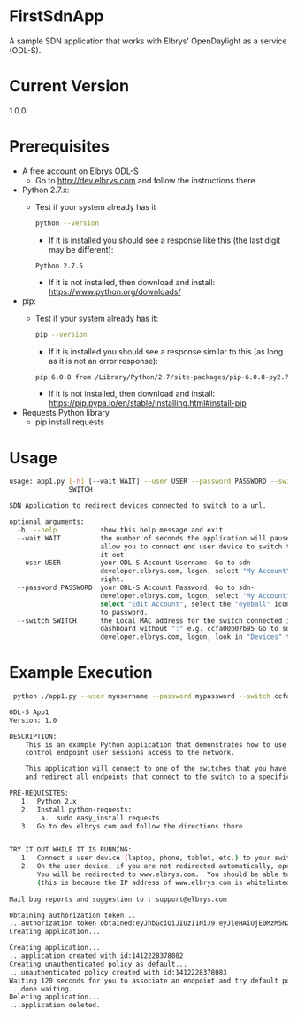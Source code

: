 # FirstSdnApp
A sample SDN application that works with Elbrys' OpenDaylight as a service (ODL-S).

# Current Version
1.0.0

# Prerequisites
   - A free account on Elbrys ODL-S
       - Go to http://dev.elbrys.com and follow the instructions there
   - Python 2.7.x: 
       - Test if your system already has it

         ```bash
         python --version
         ```
          - If it is installed you should see a response like this (the last digit may be different):

          ```
          Python 2.7.5
          ```
          - If it is not installed, then download and install: https://www.python.org/downloads/
   - pip:  
       - Test if your system already has it:

         ```bash
         pip --version
         ```
         - If it is installed you should see a response similar to this (as long as it is not an error response):

         ```bash
         pip 6.0.8 from /Library/Python/2.7/site-packages/pip-6.0.8-py2.7.egg (python 2.7)
         ```
         - If it is not installed, then download and install:  https://pip.pypa.io/en/stable/installing.html#install-pip
   - Requests Python library
      - pip install requests

# Usage
```bash
usage: app1.py [-h] [--wait WAIT] --user USER --password PASSWORD --switch
               SWITCH

SDN Application to redirect devices connected to switch to a url.

optional arguments:
  -h, --help           show this help message and exit
  --wait WAIT          the number of seconds the application will pause to
                       allow you to connect end user device to switch to try
                       it out.
  --user USER          your ODL-S Account Username. Go to sdn-
                       developer.elbrys.com, logon, select "My Account" in top
                       right.
  --password PASSWORD  your ODL-S Account Password. Go to sdn-
                       developer.elbrys.com, logon, select "My Account",
                       select "Edit Account", select the "eyeball" icon next
                       to password.
  --switch SWITCH      the Local MAC address for the switch connected in ODL-S
                       dashboard without ":" e.g. ccfa00b07b95 Go to sdn-
                       developer.elbrys.com, logon, look in "Devices" table
```

# Example Execution
```bash
 python ./app1.py --user myusername --password mypassword --switch ccfa00b07b95 --wait 120

ODL-S App1
Version: 1.0

DESCRIPTION:
    This is an example Python application that demonstrates how to use Elbrys ODL as a service - ODL-S (dev.elbrys.com) to
    control endpoint user sessions access to the network.

    This application will connect to one of the switches that you have connected in the ODL-S portal (sdn-developer.elbrys.com)
    and redirect all endpoints that connect to the switch to a specific url.

PRE-REQUISITES:
   1.  Python 2.x
   2.  Install python-requests:
        a.  sudo easy_install requests
   3.  Go to dev.elbrys.com and follow the directions there


TRY IT OUT WHILE IT IS RUNNING: 
   1.  Connect a user device (laptop, phone, tablet, etc.) to your switch 
   2.  On the user device, if you are not redirected automatically, open your web browser, browse to a non https url (www.amazon.com).
       You will be redirected to www.elbrys.com.  You should be able to browse to www.elbrys.com
       (this is because the IP address of www.elbrys.com is whitelisted)
 
Mail bug reports and suggestion to : support@elbrys.com

Obtaining authorization token...
...authorization token obtained:eyJhbGciOiJIUzI1NiJ9.eyJleHAiOjE0MzM5NzU3ODEsInN1YiI6IjZmN2Y0NjZlLTZhNDItNGMxMy1iOGFjLTQzMzJlOTljOGZiNiIsImlzcyI6IkFQRSIsInRnZW4iOjEsImlhdCI6MTQzMzg4OTM4MX0.mvjrOCovnY5NMF0Lq9aGY8ZKNT6W_nFWNRru6SieUBI
Creating application...

Creating application...
...application created with id:1412228378082
Creating unauthenticated policy as default...
...unauthenticated policy created with id:1412228378083
Waiting 120 seconds for you to associate an endpoint and try default policy. Open browser try to go to a url...
...done waiting.
Deleting application...
...application deleted.
```

